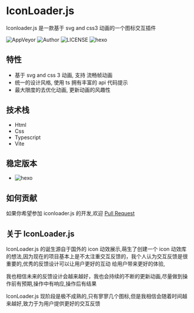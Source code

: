 # IconLoader.js

Iconloader.js 是一款基于 svg and css3 动画的一个图标交互插件

![AppVeyor](https://img.shields.io/badge/build-passing-brightgreen)
![Author](https://img.shields.io/badge/downloads-0k-orange)
![LICENSE](https://img.shields.io/badge/license-MIT-brightgreen)
![hexo](https://img.shields.io/badge/npm-v1.0.3-blue)

## 特性

- 基于 svg and css 3 动画, 支持 流畅帧动画
- 统一的设计风格, 使用 ts 拥有丰富的 api 代码提示
- 最大限度的去优化动画, 更新动画的风趣性

## 技术栈

- Html
- Css
- Typescript
- Vite

## 稳定版本

- ![hexo](https://img.shields.io/badge/npm-v1.0.3-blue)

## 如何贡献

如果你希望参加 iconloader.js 的开发,欢迎 [Pull Request](https://github.com/liming-xxw/iconloader.js/pulls)

## 关于 IconLoader.js

IconLoader.js 的诞生源自于国外的 icon 动效展示,萌生了创建一个 icon 动效库的想法,因为现在的项目基本上是不太注重交互反馈的，我个人认为交互反馈是很重要的,优秀的反馈设计可以让用户更好的互动
给用户带来更好的体验,

我也相信未来的反馈设计会越来越好，我也会持续的不断的更新动画,尽量做到操作前有预期,操作中有响应,操作后有结果

IconLoader.js 现阶段是极不成熟的,只有寥寥几个图标,但是我相信会随着时间越来越好,致力于为用户提供更好的交互反馈

